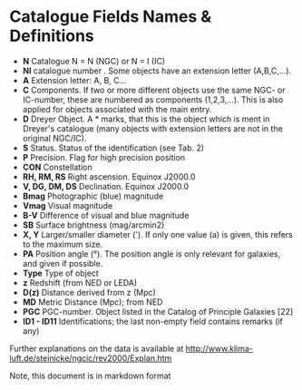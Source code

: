 Catalogue Fields Names & Definitions
====================================

- **N** Catalogue N = N (NGC) or N = I (IC)
- **NI** catalogue number . Some objects have an extension letter (A,B,C,...).
- **A** Extension letter: A, B, C...
- **C** Components. If two or more different objects use the same NGC- or IC-number, these are numbered as components (1,2,3,...). This is also applied for objects associated with the main entry.
- **D** Dreyer Object. A * marks, that this is the object which is ment in Dreyer's catalogue (many objects with extension letters are not in the original NGC/IC).
- **S** Status. Status of the identification (see Tab. 2)
- **P** Precision. Flag for high precision position
- **CON** Constellation
- **RH, RM, RS**  Right ascension. Equinox J2000.0
- **V, DG, DM, DS**  Declination. Equinox J2000.0
- **Bmag** Photographic (blue) magnitude
- **Vmag** Visual magnitude
- **B-V** Difference of visual and blue magnitude
- **SB** Surface brightness (mag/arcmin2)
- **X, Y** Larger/smaller diameter ('). If only one value (a) is given, this refers to the maximum size.
- **PA** Position angle (°). The position angle is only relevant for galaxies, and given if possible.
- **Type** Type of object
- **z** Redshift (from NED or LEDA)
- **D(z)** Distance  derived from z (Mpc)
- **MD** Metric Distance (Mpc); from NED
- **PGC** PGC-number. Object listed in the Catalog of Principle Galaxies [22]
- **ID1 - ID11** Identifications; the last non-empty field contains remarks (if any)

Further explanations on the data is available at http://www.klima-luft.de/steinicke/ngcic/rev2000/Explan.htm


Note, this document is in markdown format


